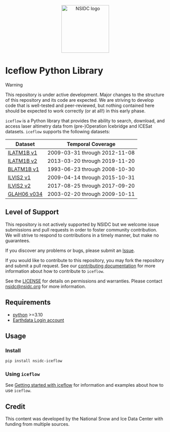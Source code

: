 <p align="center">
  <img alt="NSIDC logo" src="https://nsidc.org/themes/custom/nsidc/logo.svg" width="150" />
</p>

# Iceflow Python Library

<!-- prettier-ignore -->
> [!WARNING]
> This repository is under active development. Major changes to the structure of
> this repository and its code are expected. We are striving to develop code
> that is well-tested and peer-reviewed, but nothing contained here should be
> expected to work correctly (or at all!) in this early phase.

`iceflow` is a Python library that provides the ability to search, download, and
access laser altimetry data from (pre-)Operation Icebridge and ICESat datasets.
`iceflow` supports the following datasets:

| Dataset                                                  | Temporal Coverage             |
| -------------------------------------------------------- | ----------------------------- |
| [ILATM1B v1](https://nsidc.org/data/ilatm1b/versions/1)  | 2009-03-31 through 2012-11-08 |
| [ILATM1B v2](https://nsidc.org/data/ilatm1b/versions/2)  | 2013-03-20 through 2019-11-20 |
| [BLATM1B v1](https://nsidc.org/data/blatm1b/versions/1)  | 1993-06-23 through 2008-10-30 |
| [ILVIS2 v1](https://nsidc.org/data/ilvis2/versions/1)    | 2009-04-14 through 2015-10-31 |
| [ILVIS2 v2](https://nsidc.org/data/ilvis2/versions/2)    | 2017-08-25 through 2017-09-20 |
| [GLAH06 v034](https://nsidc.org/data/glah06/versions/34) | 2003-02-20 through 2009-10-11 |

## Level of Support

This repository is not actively supported by NSIDC but we welcome issue
submissions and pull requests in order to foster community contribution. We will
strive to respond to contributions in a timely manner, but make no guarantees.

If you discover any problems or bugs, please submit an
[Issue](https://github.com/nsidc/iceflow/issues/new).

If you would like to contribute to this repository, you may fork the repository
and submit a pull request. See our
[contributing documentation](https://iceflow.readthedocs.io/en/latest/contributing.html)
for more information about how to contribute to `iceflow`.

See the [LICENSE](./LICENSE) for details on permissions and warranties. Please
contact nsidc@nsidc.org for more information.

## Requirements

- [python](https://www.python.org/) >=3.10
- [Earthdata Login account](https://urs.earthdata.nasa.gov/)

## Usage

### Install

```bash
pip install nsidc-iceflow
```

### Using `iceflow`

See
[Getting started with iceflow](https://iceflow.readthedocs.io/en/latest/getting-started.html)
for information and examples about how to use `iceflow`.

## Credit

This content was developed by the National Snow and Ice Data Center with funding
from multiple sources.
